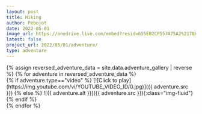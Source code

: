 ```yaml
---
layout: post
title: Hiking
author: Pebojot
date: 2022-05-01
image_url: https://onedrive.live.com/embed?resid=655EB2CF553A75A2%217861&authkey=%21AHXT-pJfSAFMIr0
latest: false
project_url: 2022/05/01/adventure/
type: adventure
---
```


<div class="container p-0">
  <div class="row p-0">
    {% assign reversed_adventure_data = site.data.adventure_gallery | reverse %}
    {% for adventure in reversed_adventure_data %}
    <div class="col-md-4 mt-3 col-lg-3 p-0">
      {% if adventure.type=="video" %}
      [![Click to play](https://img.youtube.com/vi/YOUTUBE_VIDEO_ID/0.jpg)]({{ adventure.src }})
      {% else %}
      ![{{ adventure.alt }}]({{ adventure.src }}){:class="img-fluid"}
      {% endif %}
    </div>
    {% endfor %}
  </div>
</div>

